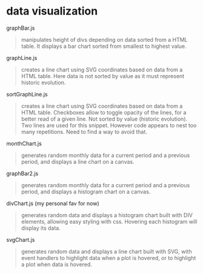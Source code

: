 # data visualization

graphBar.js
> manipulates height of divs depending on data sorted from a HTML table. It displays a bar chart sorted from smallest to highest value.

graphLine.js
> creates a line chart using SVG coordinates based on data from a HTML table. Here data is not sorted by value as it must represent historic evolution.

sortGraphLine.js
> creates a line chart using SVG coordinates based on data from a HTML table. Checkboxes allow to toggle opacity of the lines, for a better read of a given line. Not sorted by value (historic evolution). Two lines are used for this snippet. However code appears to nest too many repetitions. Need to find a way to avoid that.

monthChart.js
> generates random monthly data for a current period and a previous period, and displays a line chart on a canvas.

graphBar2.js
> generates random monthly data for a current period and a previous period, and displays a histogram chart on a canvas.

divChart.js (my personal fav for now)
> generates random data and displays a histogram chart built with DIV elements, allowing easy styling with css. Hovering each histogram will display its data.

svgChart.js
> generates random data and displays a line chart built with SVG, with event handlers to highlight data when a plot is hovered, or to highlight a plot when data is hovered.
